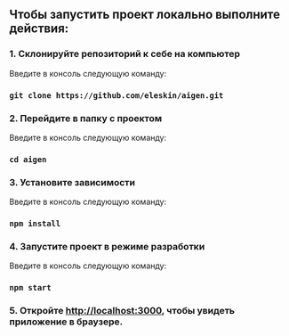 ## Чтобы запустить проект локально выполните действия:

### 1. Склонируйте репозиторий к себе на компьютер
Введите в консоль следующую команду:
### `git clone https://github.com/eleskin/aigen.git`

### 2. Перейдите в папку с проектом
Введите в консоль следующую команду:
### `cd aigen`

### 3. Установите зависимости
Введите в консоль следующую команду:
### `npm install`

### 4. Запустите проект в режиме разработки
Введите в консоль следующую команду:
### `npm start`


### 5. Откройте [http://localhost:3000](http://localhost:3000), чтобы увидеть приложение в браузере.
